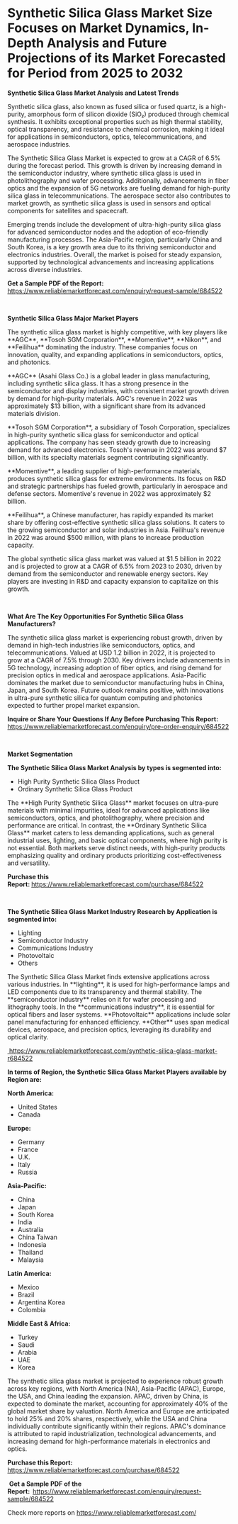 <p><h1>Synthetic Silica Glass Market Size Focuses on Market Dynamics, In-Depth Analysis and Future Projections of its Market Forecasted for Period from 2025 to 2032</h1></p><p><strong>Synthetic Silica Glass Market Analysis and Latest Trends</strong></p>
<p><p>Synthetic silica glass, also known as fused silica or fused quartz, is a high-purity, amorphous form of silicon dioxide (SiO₂) produced through chemical synthesis. It exhibits exceptional properties such as high thermal stability, optical transparency, and resistance to chemical corrosion, making it ideal for applications in semiconductors, optics, telecommunications, and aerospace industries.</p><p>The Synthetic Silica Glass Market is expected to grow at a CAGR of 6.5% during the forecast period. This growth is driven by increasing demand in the semiconductor industry, where synthetic silica glass is used in photolithography and wafer processing. Additionally, advancements in fiber optics and the expansion of 5G networks are fueling demand for high-purity silica glass in telecommunications. The aerospace sector also contributes to market growth, as synthetic silica glass is used in sensors and optical components for satellites and spacecraft.</p><p>Emerging trends include the development of ultra-high-purity silica glass for advanced semiconductor nodes and the adoption of eco-friendly manufacturing processes. The Asia-Pacific region, particularly China and South Korea, is a key growth area due to its thriving semiconductor and electronics industries. Overall, the market is poised for steady expansion, supported by technological advancements and increasing applications across diverse industries.</p></p>
<p><strong>Get a Sample PDF of the Report:&nbsp;</strong> <a href="https://www.reliablemarketforecast.com/enquiry/request-sample/684522?utm_campaign=1833&utm_medium=2&utm_source=Github&utm_content=ia&utm_term=20012025&utm_id=synthetic-silica-glass">https://www.reliablemarketforecast.com/enquiry/request-sample/684522</a></p>
<p>&nbsp;</p>
<p><strong>Synthetic Silica Glass Major Market Players</strong></p>
<p><p>The synthetic silica glass market is highly competitive, with key players like **AGC**, **Tosoh SGM Corporation**, **Momentive**, **Nikon**, and **Feilihua** dominating the industry. These companies focus on innovation, quality, and expanding applications in semiconductors, optics, and photonics.</p><p>**AGC** (Asahi Glass Co.) is a global leader in glass manufacturing, including synthetic silica glass. It has a strong presence in the semiconductor and display industries, with consistent market growth driven by demand for high-purity materials. AGC's revenue in 2022 was approximately $13 billion, with a significant share from its advanced materials division.</p><p>**Tosoh SGM Corporation**, a subsidiary of Tosoh Corporation, specializes in high-purity synthetic silica glass for semiconductor and optical applications. The company has seen steady growth due to increasing demand for advanced electronics. Tosoh's revenue in 2022 was around $7 billion, with its specialty materials segment contributing significantly.</p><p>**Momentive**, a leading supplier of high-performance materials, produces synthetic silica glass for extreme environments. Its focus on R&D and strategic partnerships has fueled growth, particularly in aerospace and defense sectors. Momentive's revenue in 2022 was approximately $2 billion.</p><p>**Feilihua**, a Chinese manufacturer, has rapidly expanded its market share by offering cost-effective synthetic silica glass solutions. It caters to the growing semiconductor and solar industries in Asia. Feilihua's revenue in 2022 was around $500 million, with plans to increase production capacity.</p><p>The global synthetic silica glass market was valued at $1.5 billion in 2022 and is projected to grow at a CAGR of 6.5% from 2023 to 2030, driven by demand from the semiconductor and renewable energy sectors. Key players are investing in R&D and capacity expansion to capitalize on this growth.</p></p>
<p>&nbsp;</p>
<p><strong>What Are The Key Opportunities For Synthetic Silica Glass Manufacturers?</strong></p>
<p><p>The synthetic silica glass market is experiencing robust growth, driven by demand in high-tech industries like semiconductors, optics, and telecommunications. Valued at USD 1.2 billion in 2022, it is projected to grow at a CAGR of 7.5% through 2030. Key drivers include advancements in 5G technology, increasing adoption of fiber optics, and rising demand for precision optics in medical and aerospace applications. Asia-Pacific dominates the market due to semiconductor manufacturing hubs in China, Japan, and South Korea. Future outlook remains positive, with innovations in ultra-pure synthetic silica for quantum computing and photonics expected to further propel market expansion.</p></p>
<p><strong>Inquire or Share Your Questions If Any Before Purchasing This Report:</strong> <a href="https://www.reliablemarketforecast.com/enquiry/pre-order-enquiry/684522?utm_campaign=1833&utm_medium=2&utm_source=Github&utm_content=ia&utm_term=20012025&utm_id=synthetic-silica-glass">https://www.reliablemarketforecast.com/enquiry/pre-order-enquiry/684522</a></p>
<p>&nbsp;</p>
<p><strong>Market Segmentation</strong></p>
<p><strong>The Synthetic Silica Glass Market Analysis by types is segmented into:</strong></p>
<p><ul><li>High Purity Synthetic Silica Glass Product</li><li>Ordinary Synthetic Silica Glass Product</li></ul></p>
<p><p>The **High Purity Synthetic Silica Glass** market focuses on ultra-pure materials with minimal impurities, ideal for advanced applications like semiconductors, optics, and photolithography, where precision and performance are critical. In contrast, the **Ordinary Synthetic Silica Glass** market caters to less demanding applications, such as general industrial uses, lighting, and basic optical components, where high purity is not essential. Both markets serve distinct needs, with high-purity products emphasizing quality and ordinary products prioritizing cost-effectiveness and versatility.</p></p>
<p><strong>Purchase this Report:&nbsp;</strong><a href="https://www.reliablemarketforecast.com/purchase/684522?utm_campaign=1833&utm_medium=2&utm_source=Github&utm_content=ia&utm_term=20012025&utm_id=synthetic-silica-glass">https://www.reliablemarketforecast.com/purchase/684522</a></p>
<p>&nbsp;</p>
<p><strong>The Synthetic Silica Glass Market Industry Research by Application is segmented into:</strong></p>
<p><ul><li>Lighting</li><li>Semiconductor Industry</li><li>Communications Industry</li><li>Photovoltaic</li><li>Others</li></ul></p>
<p><p>The Synthetic Silica Glass Market finds extensive applications across various industries. In **lighting**, it is used for high-performance lamps and LED components due to its transparency and thermal stability. The **semiconductor industry** relies on it for wafer processing and lithography tools. In the **communications industry**, it is essential for optical fibers and laser systems. **Photovoltaic** applications include solar panel manufacturing for enhanced efficiency. **Other** uses span medical devices, aerospace, and precision optics, leveraging its durability and optical clarity.</p></p>
<p><a href="https://www.reliablemarketforecast.com/synthetic-silica-glass-market-r684522?utm_campaign=1833&utm_medium=2&utm_source=Github&utm_content=ia&utm_term=20012025&utm_id=synthetic-silica-glass">&nbsp;https://www.reliablemarketforecast.com/synthetic-silica-glass-market-r684522</a></p>
<p><strong>In terms of Region, the Synthetic Silica Glass Market Players available by Region are:</strong></p>
<p>
    <p> <strong> North America: </strong>
        <ul>
            <li>United States</li>
            <li>Canada</li>
        </ul>
        </p> 
    <p> <strong> Europe: </strong>
        <ul>
            <li>Germany</li>
            <li>France</li>
            <li>U.K.</li>
            <li>Italy</li>
            <li>Russia</li>
        </ul>
        </p> 
    <p> <strong> Asia-Pacific: </strong>
        <ul>
            <li>China</li>
            <li>Japan</li>
            <li>South Korea</li>
            <li>India</li>
            <li>Australia</li>
            <li>China Taiwan</li>
            <li>Indonesia</li>
            <li>Thailand</li>
            <li>Malaysia</li>
        </ul>
        </p> 
    <p> <strong> Latin America: </strong>
        <ul>
            <li>Mexico</li>
            <li>Brazil</li>
            <li>Argentina Korea</li>
            <li>Colombia</li>
        </ul>
        </p> 
    <p> <strong> Middle East & Africa: </strong>
        <ul>
            <li>Turkey</li>
            <li>Saudi</li>
            <li>Arabia</li>
            <li>UAE</li>
            <li>Korea</li>
        </ul>
    </p>
    </p>
<p><p>The synthetic silica glass market is projected to experience robust growth across key regions, with North America (NA), Asia-Pacific (APAC), Europe, the USA, and China leading the expansion. APAC, driven by China, is expected to dominate the market, accounting for approximately 40% of the global market share by valuation. North America and Europe are anticipated to hold 25% and 20% shares, respectively, while the USA and China individually contribute significantly within their regions. APAC's dominance is attributed to rapid industrialization, technological advancements, and increasing demand for high-performance materials in electronics and optics.</p></p>
<p><strong>Purchase this Report: </strong><a href="https://www.reliablemarketforecast.com/purchase/684522?utm_campaign=1833&utm_medium=2&utm_source=Github&utm_content=ia&utm_term=20012025&utm_id=synthetic-silica-glass">https://www.reliablemarketforecast.com/purchase/684522</a></p>
<p>&nbsp;<strong>Get a Sample PDF of the Report:&nbsp;&nbsp;</strong><a href="https://www.reliablemarketforecast.com/enquiry/request-sample/684522?utm_campaign=1833&utm_medium=2&utm_source=Github&utm_content=ia&utm_term=20012025&utm_id=synthetic-silica-glass">https://www.reliablemarketforecast.com/enquiry/request-sample/684522</a></p>
<p><strong></strong></p>
<p>Check more reports on <a href="https://www.reliablemarketforecast.com/?utm_campaign=1833&utm_medium=2&utm_source=Github&utm_content=ia&utm_term=20012025&utm_id=synthetic-silica-glass">https://www.reliablemarketforecast.com/</a></p>